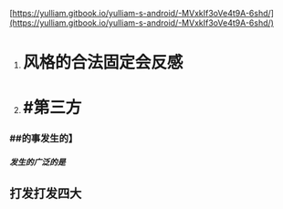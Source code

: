 [https://yulliam.gitbook.io/yulliam-s-android/-MVxkIf3oVe4t9A-6shd/](https://yulliam.gitbook.io/yulliam-s-android/-MVxkIf3oVe4t9A-6shd/)

1. # 风格的合法固定会反感
2. # \#第三方

### \#\#的事发生的】

##### 发生的广泛的是

## 打发打发四大



